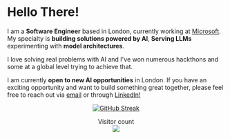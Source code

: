 # Hello There!
I am a **Software Engineer** based in London, currently working at [Microsoft](https://github.com/microsoft). My specialty is **building solutions powered by AI**, **Serving LLMs** experimenting with **model architectures**.

I love solving real problems with AI and I've won numerous hackthons and some at a global level trying to achieve that.

I am currently **open to new AI opportunities** in London. If you have an exciting opportunity and want to build something great together, please feel free to reach out via [email](sethupavan12@gmail.com) or through [LinkedIn!](https://www.linkedin.com/in/sethu-pavan-venkata-reddy-pastula-412582149/)

<div align="center"> 

 [![GitHub Streak](https://streak-stats.demolab.com?user=sethupavan12&theme=neon&date_format=j%20M%5B%20Y%5D)](https://git.io/streak-stats)


<p align="center"> 
  Visitor count<br>
  <img src="https://profile-counter.glitch.me/sethupavan12/count.svg" />
</p>
